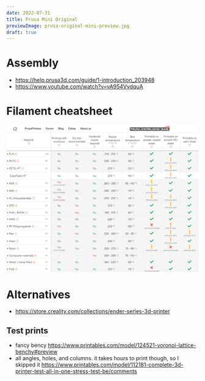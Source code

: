 ```yaml
---
date: 2022-07-31
title: Prusa Mini Original
previewImage: prusa-original-mini-preview.jpg
draft: true
---
```


# Assembly

- https://help.prusa3d.com/guide/1-introduction_203948
- https://www.youtube.com/watch?v=vA954VvdquA

# Filament cheatsheet

![Filament cheatsheet](./prusa-filament-cheatsheet.webp)

# Alternatives

- https://store.creality.com/collections/ender-series-3d-printer


## Test prints

- fancy bency https://www.printables.com/model/124521-voronoi-lattice-benchy#preview
- all angles, holes, and columns. it takes hours to print though, so I skipped it https://www.printables.com/model/112181-complete-3d-printer-test-all-in-one-stress-test-be/comments
